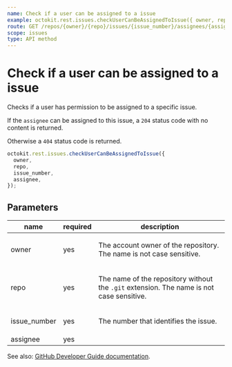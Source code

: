 ```yaml
---
name: Check if a user can be assigned to a issue
example: octokit.rest.issues.checkUserCanBeAssignedToIssue({ owner, repo, issue_number, assignee })
route: GET /repos/{owner}/{repo}/issues/{issue_number}/assignees/{assignee}
scope: issues
type: API method
---
```


# Check if a user can be assigned to a issue

Checks if a user has permission to be assigned to a specific issue.

If the `assignee` can be assigned to this issue, a `204` status code with no content is returned.

Otherwise a `404` status code is returned.

```js
octokit.rest.issues.checkUserCanBeAssignedToIssue({
  owner,
  repo,
  issue_number,
  assignee,
});
```

## Parameters

<table>
  <thead>
    <tr>
      <th>name</th>
      <th>required</th>
      <th>description</th>
    </tr>
  </thead>
  <tbody>
    <tr><td>owner</td><td>yes</td><td>

The account owner of the repository. The name is not case sensitive.

</td></tr>
<tr><td>repo</td><td>yes</td><td>

The name of the repository without the `.git` extension. The name is not case sensitive.

</td></tr>
<tr><td>issue_number</td><td>yes</td><td>

The number that identifies the issue.

</td></tr>
<tr><td>assignee</td><td>yes</td><td>

</td></tr>
  </tbody>
</table>

See also: [GitHub Developer Guide documentation](https://docs.github.com/rest/reference/issues#check-if-a-user-can-be-assigned-to-a-issue).

